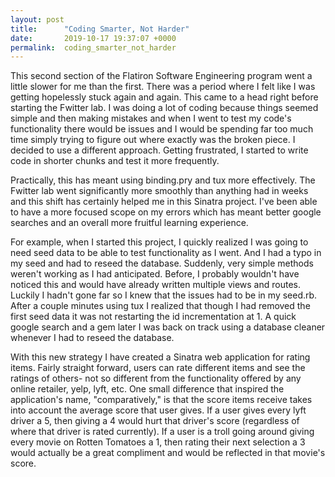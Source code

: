 ```yaml
---
layout: post
title:      "Coding Smarter, Not Harder"
date:       2019-10-17 19:37:07 +0000
permalink:  coding_smarter_not_harder
---
```


This second section of the Flatiron Software Engineering program went a little slower for me than the first. There was a period where I felt like I was getting hopelessly stuck again and again. This came to a head right before starting the Fwitter lab. I was doing a lot of coding because things seemed simple and then making mistakes and when I went to test my code's functionality there would be issues and I would be spending far too much time simply trying to figure out where exactly was the broken piece. I decided to use a different approach. Getting frustrated, I started to write code in shorter chunks and test it more frequently.

Practically, this has meant using binding.pry and tux more effectively. The Fwitter lab went significantly more smoothly than anything had in weeks and this shift has certainly helped me in this Sinatra project. I've been able to have a more focused scope on my errors which has meant better google searches and an overall more fruitful learning experience. 

For example, when I started this project, I quickly realized I was going to need seed data to be able to test functionality as I went. And I had a typo in my seed and had to reseed the database. Suddenly, very simple methods weren't working as I had anticipated. Before, I probably wouldn't have noticed this and would have already written multiple views and routes. Luckily I hadn't gone far so I knew that the issues had to be in my seed.rb. After a couple minutes using tux I realized that though I had removed the first seed data it was not restarting the id incrementation at 1. A quick google search and a gem later I was back on track using a database cleaner whenever I had to reseed the database.

With this new strategy I have created a Sinatra web application for rating items. Fairly straight forward, users can rate different items and see the ratings of others- not so different from the functionality offered by any online retailer, yelp, lyft, etc. One small difference that inspired the application's name, "comparatively," is that the score items receive takes into account the average score that user gives. If a user gives every lyft driver a 5, then giving a 4 would hurt that driver's score (regardless of where that driver is rated currently). If a user is a troll going around giving every movie on Rotten Tomatoes a 1, then rating their next selection a 3 would actually be a great compliment and would be reflected in that movie's score.
